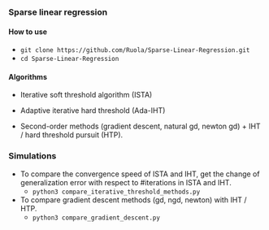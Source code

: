 ### Sparse linear regression

#### How to use
- `git clone https://github.com/Ruola/Sparse-Linear-Regression.git`
- `cd Sparse-Linear-Regression`

#### Algorithms
- Iterative soft threshold algorithm (ISTA)

- Adaptive iterative hard threshold (Ada-IHT)

- Second-order methods (gradient descent, natural gd, newton gd) + IHT / hard threshold pursuit (HTP).

### Simulations
- To compare the convergence speed of ISTA and IHT, get the change of generalization error with respect to #iterations in ISTA and IHT.
  - `python3 compare_iterative_threshold_methods.py`
- To compare gradient descent methods (gd, ngd, newton) with IHT / HTP.
  - `python3 compare_gradient_descent.py`